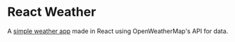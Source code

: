 # React Weather

A [simple weather app](https://brennan-pilcher.github.io/react-weather) made in React using OpenWeatherMap's API for data.
